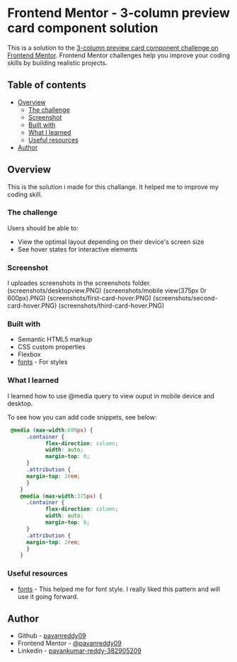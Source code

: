 # Frontend Mentor - 3-column preview card component solution

This is a solution to the [3-column preview card component challenge on Frontend Mentor](https://www.frontendmentor.io/challenges/3column-preview-card-component-pH92eAR2-). Frontend Mentor challenges help you improve your coding skills by building realistic projects. 

## Table of contents

- [Overview](#overview)
  - [The challenge](#the-challenge)
  - [Screenshot](#screenshot)
  - [Built with](#built-with)
  - [What I learned](#what-i-learned)
  - [Useful resources](#useful-resources)
- [Author](#author)

## Overview
   This is the solution i made for this challange.
   It helped me to improve my coding skill.
### The challenge

Users should be able to:

- View the optimal layout depending on their device's screen size
- See hover states for interactive elements

### Screenshot

I uploades screenshots in the screenshots folder.
(screenshots/desktopview.PNG)
(screenshots/mobile view(375px 0r 600px).PNG)
(screenshots/first-card-hover.PNG)
(screenshots/second-card-hover.PNG)
(screenshots/third-card-hover.PNG)

### Built with

- Semantic HTML5 markup
- CSS custom properties
- Flexbox
- [fonts](https://fonts.google.com/) - For styles

### What I learned

I learned how to use @media query to view ouput in mobile device and desktop.

To see how you can add code snippets, see below:

```css
 @media (max-width:600px) {
      .container {
            flex-direction: column;
            width: auto;
            margin-top: 0;
      }
      .attribution { 
      margin-top: 2rem;
      }
    }
    @media (max-width:375px) {
      .container {
            flex-direction: column;
            width: auto;
            margin-top: 0;
      }
      .attribution { 
      margin-top: 2rem;
      }
    }
```

### Useful resources

- [fonts](https://fonts.google.com) - This helped me for font style. I really liked this pattern and will use it going forward.


## Author

- Github - [pavanreddy09](https://github.com/pavanreddy09)
- Frontend Mentor - [@pavanreddy09](https://www.frontendmentor.io/profile/pavanreddy09)
- Linkedin - [pavankumar-reddy-382905209](https://www.linkedin.com/in/pavankumar-reddy-382905209/)

